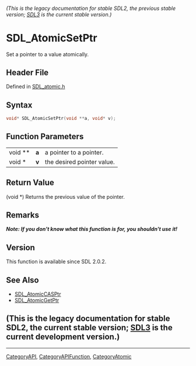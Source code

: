 ###### (This is the legacy documentation for stable SDL2, the previous stable version; [SDL3](https://wiki.libsdl.org/SDL3/) is the current stable version.)
# SDL_AtomicSetPtr

Set a pointer to a value atomically.

## Header File

Defined in [SDL_atomic.h](https://github.com/libsdl-org/SDL/blob/SDL2/include/SDL_atomic.h)

## Syntax

```c
void* SDL_AtomicSetPtr(void **a, void* v);
```

## Function Parameters

|         |       |                            |
| ------- | ----- | -------------------------- |
| void ** | **a** | a pointer to a pointer.    |
| void *  | **v** | the desired pointer value. |

## Return Value

(void *) Returns the previous value of the pointer.

## Remarks

***Note: If you don't know what this function is for, you shouldn't use
it!***

## Version

This function is available since SDL 2.0.2.

## See Also

- [SDL_AtomicCASPtr](SDL_AtomicCASPtr)
- [SDL_AtomicGetPtr](SDL_AtomicGetPtr)


## (This is the legacy documentation for stable SDL2, the current stable version; [SDL3](https://wiki.libsdl.org/SDL3/) is the current development version.)



----
[CategoryAPI](CategoryAPI), [CategoryAPIFunction](CategoryAPIFunction), [CategoryAtomic](CategoryAtomic)

